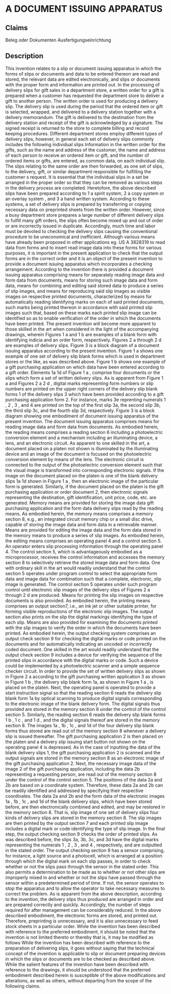 # A DOCUMENT ISSUING APPARATUS

## Claims
Beleg oder Dokumenten Ausfertigungseinrichtung

## Description
This invention relates to a slip or document issuing apparatus in which the forms of slips or documents and data to be entered thereon are read and stored, the relevant data are edited electronically, and slips or documents with the proper form and information are printed out. In the processing of delivery slips for gift sales in a department store, a written order for a gift is prepared when a customer has requested the department store to deliver a gift to another person. The written order is used for producing a delivery slip. The delivery slip is used during the period that the ordered item or gift is selected, wrapped, and delivered to a delivery station together with a delivery memorandum. The gift is delivered to the destination from the delivery station and receipt of the gift is acknowledged by a signature. The signed receipt is returned to the store to complete billing and record keeping procedures. Different department stores employ different types of delivery slips, however, in general each set of delivery slips commonly includes the following individual slips Information in the written order for the gifts, such as the name and address of the customer, the name and address of each person to receive an ordered item or gift, and the number of ordered items or gifts, are entered, as common data, on each individual slip. The slips relating to the same order are then forwarded, as one set of slips, to the delivery, gift, or similar department responsible for fulfilling the customer s request. It is essential that the individual slips in a set be arranged in the proper order so that they can be removed as various steps in the delivery process are completed. Heretofore, the above described slips have been prepared according to 1 a spirit system, 2 a copy system or an overlay system , and 3 a hand written system. According to these systems, a set of delivery slips is prepared by transferring or copying necessary data on preprinted sheets from the written order. However, since a busy department store prepares a large number of different delivery slips to fulfill many gift orders, the slips often become mixed up and out of order or are incorrectly issued in duplicate. Accordingly, much time and labor must be devoted to checking the delivery slips causing the conventional procedure to be uneconomical and inefficient. Although various means have already been proposed in other applications eg. US A 3828319 to read data from forms and to insert read image data into these forms for various purposes, it is important in the present application to check that the output forms are in the correct order and it is an object of the present invention to provide a document issuing apparatus which incorporates a checking arrangement. According to the invention there is provided a document issuing apparatus comprising means for separately reading image data and form data from documents, means for storing such image data and form data, means for combining and editing said stored data to produce a series of slip images, and means for reproducing said slip images as visible images on respective printed documents, characterized by means for automatically reading identifying marks on each of said printed documents, such marks being printed thereon in accordance with said printed slip images such that, based on these marks each printed slip image can be identified so as to enable verification of the order in which the documents have been printed. The present invention will become more apparent to those skilled in the art when considered in the light of the accompanying drawings, wherein Figures 1 a and 1 b are examples of a blank form with identifying indicia and an order form, respectively. Figures 2 a through 2 d are examples of delivery slips. Figure 3 is a block diagram of a document issuing apparatus according to the present invention. Figure 1 a shows one example of one set of delivery slip blank forms which is used in department stores or the like, as was described above. Figure 1 b shows one example of a gift purchasing application on which data have been entered according to a gift order. Elements 1a 1d of Figure 1 a , comprise four documents or the slips which form a set of written delivery slips. As is apparent from Figure 1 a and Figures 2 a 2 d , digital marks representing form numbers or slip numbers are printed on the upper right corners of the delivery slip blank forms 1 of the delivery slips 3 which have been provided according to a gift purchasing application form 2. For instance, marks 3e reprenting numerals 1 , 2 , 3 , and 4 are printed on the top of the first slip 3a, the second slip 3b, the third slip 3c, and the fourth slip 3d, respectively. Figure 3 is a block diagram showing one embodiment of document issuing apparatus of the present invention. The document issuing apparatus comprises means for reading image data and form data from documents. As embodied herein, the reading means comprises a reading section 6 including a photoelectric conversion element and a mechanism including an illuminating device, a lens, and an electronic circuit. As apparent to one skilled in the art, a document placed on a platen not shown is illuminated by the illuminating device and an image of the document is focused on the photoelectric conversion element by means of the lens. The electronic circuit is connected to the output of the photoelectric conversion element such that the visual image is transformed into corresponding electronic signals. If the image on the document placed on the platen is one of the blank delivery slips 1a 1d shown in Figure 1 a , then an electronic image of the particular form is generated. Similarly, if the document placed on the platen is the gift purchasing application or order document 2, then electronic signals representing the destination, gift identification, unit price, code, etc. are generated. Memory means are provided for storing the image data gift purchasing application and the form data delivery slips read by the reading means. As embodied herein, the memory means comprises a memory section 8, e.g., an integrated circuit memory chip or a small disc drive, capable of storing the image data and form data in a retrievable manner. Means are provided for editing the image data and the form data stored in the memory means to produce a series of slip images. As embodied herein, the editing means comprises an operating panel 4 and a control section 5. An operator enters slip processing information through the operating panel 4. The control section 5, which is advantageously embodied as a microprocessor, receives the control information and accesses the memory section 8 to selectively retrieve the stored image data and form data. One with ordinary skill in the art would readily understand that the control section 5 operates under program control to select the appropriate form data and image data for combination such that a complete, electronic, slip image is generated. The control section 5 operates under such program control until electronic slip images of the delivery slips of Figures 2 a through 2 d are produced. Means for printing the slip images on respective documents is also provided. As embodied herein, the printing means comprises an output section7, i.e., an ink jet or other suitable printer, for forming visible reproductions of the electronic slip images. The output section also prints on the slip the digital markings identifying the type of each slip. Means are also provided for examining the documents printed with the slip images to verify the order in which the documents have been printed. As embodied herein, the output checking system comprises an output check section 9 for checking the digital marks or code printed on the documents and for automatically indicating an uncoded or incorrectly coded document. One skilled in the art would readily understand that the output check section 9 includes a device for verifying the sequence of the printed slips in accordance with the digital marks or code. Such a device could be implemented by a photoelectric scanner and a simple sequence checker circuit. In order to provide the set of written delivery slips as shown in Figure 2 a according to the gift purchasing written application 3 as shown in Figure 1 b , the delivery slip blank form 1a, as shown in Figure 1 a , is placed on the platen. Next, the operating panel is operated to provide a start instruction signal so that the reading section 6 reads the delivery slip blank form 1a by optical scanning to produce digital signals corresponding to the electronic image of the blank delivery form. The digital signals thus provided are stored in the memory section 8 under the control of the control section 5. Similarly, the reading section 6 reads the delivery slip blank forms 1 b , 1 c , and 1 d , and the digital signals thereof are stored in the memory section 8. The images 1a , 1b , 1c , and 1d of the four delivery slip blank forms thus stored are read out of the memory section 8 whenever a delivery slip is issued thereafter. The gift purchasing application 2 is then placed on the platen and a delivery slip issuing start button not shown on the operating panel 4 is depressed. As in the case of inputting the data of the blank delivery slips 1, the gift purchasing application 2 is scanned and the output signals are stored in the memory section 8 as an electronic image of the gift purchasing application 2. Next, the necessary image data of the image 2 of the gift purchasing application, including the data 2b representing a requesting person, are read out of the memory section 8 under the control of the control section 5. The positions of the data 2a and 2b are based on a coordinate system. Therefore, these data 2a and 2b can be readily identified and addressed by specifying their respective coordinates. The data 2a and 2b and the form data of the electronic images 1a , 1b , 1c , and 1d of the blank delivery slips, which have been stored before, are then electronically combined and edited, and may be restored in the memory section 8. That is, slip image of one set of delivery slips four kinds of delivery slips are stored in the memory section 8. The slip images are then printed by the output section 7 and each printed slip image includes a digital mark or code identifying the type of slip image. In the final step, the output checking section 9 checks the order of printed slips. As was described before, the slips 3a, 3b, 3c, and 3d have the digital marks representing the numerals 1 , 2 , 3 , and 4 , respectively, and are outputted in the stated order. The output checking section 9 has a sensor comprising, for instance, a light source and a photocell, which is arranged at a position through which the digital mark on each slip passes, in order to check whether or not the slips pass through the sensor in the stated order. This also permits a determination to be made as to whether or not other slips are improperly mixed in and whether or not the slips have passed through the sensor within a predetermined period of time. If not, the sensor operates to stop the apparatus and to allow the operator to take necessary measures to correct the problem. As is apparent from the above description, according to the invention, the delivery slips thus produced are arranged in order and are prepared correctly and quickly. Accordingly, the number of steps required for after management can be considerably reduced. In the above described embodiment, the electronic forms are stored, and printed out. Therefore, preprinting is unnecessary, and it is also unnecessary to feed stock sheets in a particular order. While the invention has been described with reference to the preferred embodiment, it should be noted that the invention is not limited thereto or thereby that is, it may be modified as follows While the invention has been described with reference to the preparation of delivering slips, it goes without saying that the technical concept of the invention is applicable to slip or document preparing devices in which the slips or documents are to be checked as described above. While the salient features of the invention have been described with reference to the drawings, it should be understood that the preferred embodiment described herein is susceptible of the above modifications and alterations, as well as others, without departing from the scope of the following claims.